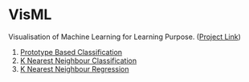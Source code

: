 # VisML
Visualisation of Machine Learning for Learning Purpose. ([Project Link](https://github.com/scakc/VisML))

  1. [Prototype Based Classification](https://scakc.github.io/VisML/Prototype%20Classification/index.html)
  2. [K Nearest Neighbour Classification](https://scakc.github.io/VisML/KNN/Classification/index.html)
  3. [K Nearest Neighbour Regression](https://scakc.github.io/VisML/KNN/Regression/index.html)
